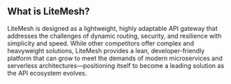 **<h2>What is LiteMesh?</h2>**
<p>LiteMesh is designed as a lightweight, highly adaptable API gateway that addresses the challenges of dynamic routing, security, and resilience with simplicity and speed. While other competitors offer complex and heavyweight solutions, LiteMesh provides a lean, developer-friendly platform that can grow to meet the demands of modern microservices and serverless architectures—positioning itself to become a leading solution as the API ecosystem evolves.</p>
